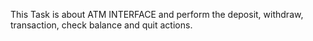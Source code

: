 This Task is about ATM INTERFACE and perform the deposit, withdraw, transaction, check balance and quit actions.
